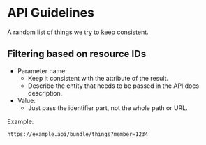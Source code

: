 # API Guidelines

A random list of things we try to keep consistent.

## Filtering based on resource IDs

* Parameter name:
    * Keep it consistent with the attribute of the result.
    * Describe the entity that needs to be passed in the API docs description.
* Value:
    * Just pass the identifier part, not the whole path or URL.

Example:

`https://example.api/bundle/things?member=1234`
